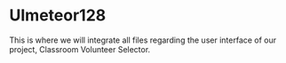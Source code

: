 # UImeteor128
This is where we will integrate all files regarding the user interface of our project, Classroom Volunteer Selector.
